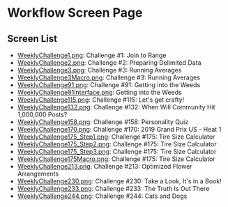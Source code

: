 # Workflow Screen Page

## Screen List

- [WeeklyChallenge1.png](WeeklyChallenge1.PNG): Challenge #1: Join to Range
- [WeeklyChallenge2.png](WeeklyChallenge2.PNG): Challenge #2: Preparing Delimited Data
- [WeeklyChallenge3.png](WeeklyChallenge3.PNG): Challenge #3: Running Averages
- [WeeklyChallenge3Macro.png](WeeklyChallenge3Macro.PNG): Challenge #3: Running Averages
- [WeeklyChallenge91.png](WeeklyChallenge91.PNG): Challenge #91: Getting into the Weeds
- [WeeklyChallenge91Interface.png](WeeklyChallenge91Interface.PNG): Getting into the Weeds
- [WeeklyChallenge115.png](WeeklyChallenge115.PNG): Challenge #115: Let's get crafty!
- [WeeklyChallenge132.png](WeeklyChallenge132.PNG): Challenge #132: When Will Community Hit 1,000,000 Posts?
- [WeeklyChallenge158.png](WeeklyChallenge158.PNG): Challenge #158: Personality Quiz
- [WeeklyChallenge170.png](WeeklyChallenge170.PNG): Challenge #170: 2019 Grand Prix US - Heat 1
- [WeeklyChallenge175_Step1.png](WeeklyChallenge175_Step1.PNG): Challenge #175: Tire Size Calculator
- [WeeklyChallenge175_Step2.png](WeeklyChallenge175_Step2.PNG): Challenge #175: Tire Size Calculator
- [WeeklyChallenge175_Step3.png](WeeklyChallenge175_Step3.PNG): Challenge #175: Tire Size Calculator
- [WeeklyChallenge175Macro.png](WeeklyChallenge175Macro.PNG): Challenge #175: Tire Size Calculator
- [WeeklyChallenge213.png](WeeklyChallenge213.PNG): Challenge #213: Optimized Flower Arrangements
- [WeeklyChallenge230.png](WeeklyChallenge230.PNG): Challenge #230: Take a Look, It's in a Book!
- [WeeklyChallenge233.png](WeeklyChallenge233.PNG): Challenge #233: The Truth Is Out There
- [WeeklyChallenge244.png](WeeklyChallenge244.PNG): Challenge #244: Cats and Dogs
